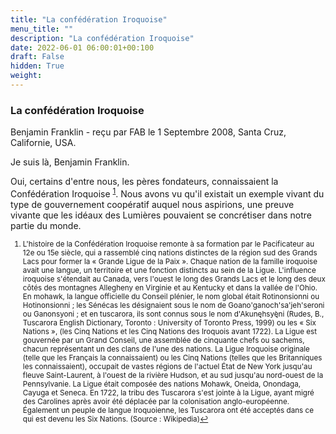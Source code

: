 ```yaml
---
title: "La confédération Iroquoise"
menu_title: ""
description: "La confédération Iroquoise"
date: 2022-06-01 06:00:01+00:100
draft: False
hidden: True
weight:
---
```

### La confédération Iroquoise

Benjamin Franklin - reçu par FAB le 1 Septembre 2008, Santa Cruz, Californie, USA.

Je suis là, Benjamin Franklin.

Oui, certains d'entre nous, les pères fondateurs, connaissaient la Confédération Iroquoise <sup id="a1">[1](#f1)</sup>. Nous avons vu qu'il existait un exemple vivant du type de gouvernement coopératif auquel nous aspirions, une preuve vivante que les idéaux des Lumières pouvaient se concrétiser dans notre partie du monde.
<small>

1. <large id="f1"> L'histoire de la Confédération Iroquoise remonte à sa formation par le Pacificateur au 12e ou 15e siècle, qui a rassemblé cinq nations distinctes de la région sud des Grands Lacs pour former la « Grande Ligue de la Paix ». Chaque nation de la famille iroquoise avait une langue, un territoire et une fonction distincts au sein de la Ligue. L'influence iroquoise s'étendait au Canada, vers l'ouest le long des Grands Lacs et le long des deux côtés des montagnes Allegheny en Virginie et au Kentucky et dans la vallée de l'Ohio. En mohawk, la langue officielle du Conseil plénier, le nom global était Rotinonsionni ou Hotinonsionni ; les Sénécas les désignaient sous le nom de Goano'ganoch'sa'jeh'seroni ou Ganonsyoni ; et en tuscarora, ils sont connus sous le nom d'Akunęhsyę̀ni (Rudes, B., Tuscarora English Dictionary, Toronto : University of Toronto Press, 1999) ou les « Six Nations », (les Cinq Nations et les Cinq Nations des Iroquois avant 1722). La Ligue est gouvernée par un Grand Conseil, une assemblée de cinquante chefs ou sachems, chacun représentant un des clans de l'une des nations. La Ligue Iroquoise originale (telle que les Français la connaissaient) ou les Cinq Nations (telles que les Britanniques les connaissaient), occupait de vastes régions de l'actuel État de New York jusqu'au fleuve Saint-Laurent, à l'ouest de la rivière Hudson, et au sud jusqu'au nord-ouest de la Pennsylvanie. La Ligue était composée des nations Mohawk, Oneida, Onondaga, Cayuga et Seneca. En 1722, la tribu des Tuscarora s'est jointe à la Ligue, ayant migré des Carolines après avoir été déplacée par la colonisation anglo-européenne. Également un peuple de langue Iroquoienne, les Tuscarora ont été acceptés dans ce qui est devenu les Six Nations. (Source : Wikipedia)[↩](#a1)

